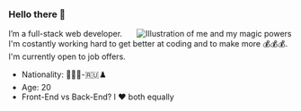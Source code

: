 ### Hello there 👋

<img align="right" src="https://i.imgur.com/XwyDbnQ.gif" alt="Illustration of me and my magic powers" />

I’m a full-stack web developer. I'm costantly working hard to get better at coding and to make more 💰💰💰. I'm currently open to job offers. 

- Nationality: 🍕🇮🇹-🇷🇺♟️ 
- Age: 20
- Front-End vs Back-End? I ♥️ both equally
